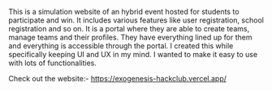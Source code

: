 This is a simulation website of an hybrid event hosted for students to participate and win. It includes various features like user registration, school registration and so on. It is a portal where they are able to create teams, manage teams and their profiles. They have everything lined up for them and everything is accessible through the portal. I created this while specifically keeping UI and UX in my mind. I wanted to make it easy to use with lots of functionalities.

Check out the website:- https://exogenesis-hackclub.vercel.app/
